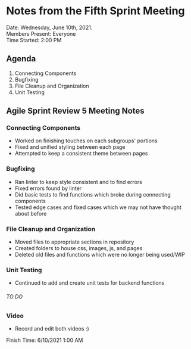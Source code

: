 # Notes from the Fifth Sprint Meeting
Date: Wednesday, June 10th, 2021.      
Members Present: Everyone   
Time Started: 2:00 PM

## Agenda
1. Connecting Components
2. Bugfixing
3. File Cleanup and Organization
4. Unit Testing

## Agile Sprint Review 5 Meeting Notes

### Connecting Components
- Worked on finishing touches on each subgroups' portions
- Fixed and unified styling between each page
- Attempted to keep a consistent theme between pages

### Bugfixing
- Ran linter to keep style consistent and to find errors
- Fixed errors found by linter
- Did basic tests to find functions which broke during connecting components
- Tested edge cases and fixed cases which we may not have thought about before

### File Cleanup and Organization
- Moved files to appropriate sections in repository
- Created folders to house css, images, js, and pages
- Deleted old files and functions which were no longer being used/WIP

### Unit Testing
- Continued to add and create unit tests for backend functions

###### TO DO

### Video
- Record and edit both videos :)

Finish Time: 6/10/2021 1:00 AM
